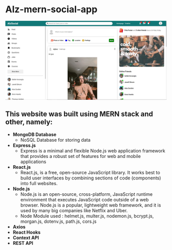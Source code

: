 # Alz-mern-social-app
![Social Media Image](https://github.com/AlghazHernanda/Alz-mern-social-app/blob/main/client/social-media-feed.JPG?raw=true)
## This website was built using MERN stack and other, namely:
- **MongoDB Database**
   - NoSQL Database for storing data
- **Express.js** 
   - Express is a minimal and flexible Node.js web application framework that provides a robust set of features for web and mobile applications
- **React.js**
   - React.js, is a free, open-source JavaScript library. It works best to build user interfaces by combining sections of code (components) into full websites. 
- **Node.js**
   - Node.js is an open-source, cross-platform, JavaScript runtime environment that executes JavaScript code outside of a web browser. Node.js is a popular, lightweight web          framework, and it is used by many big companies like Netflix and Uber.
   - Node Module used : helmet.js, multer.js, nodemon.js, bcrypt.js, morgan.js, dotenv.js, path.js, cors.js
- **Axios**
- **React Hooks**
- **Context API**
- **REST API**

 


